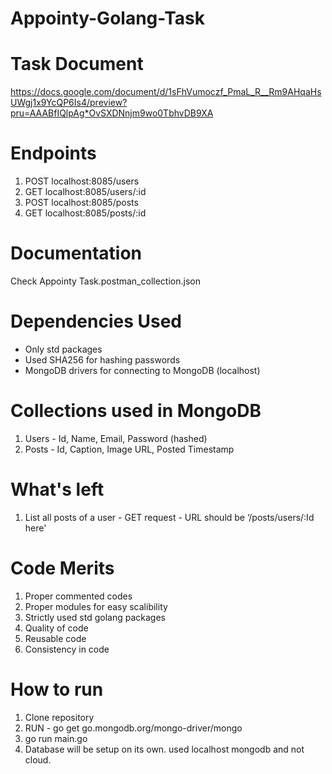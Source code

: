 # Appointy-Golang-Task

# Task Document
https://docs.google.com/document/d/1sFhVumoczf_PmaL_R__Rm9AHqaHsUWgj1x9YcQP6Is4/preview?pru=AAABfIQlpAg*OvSXDNnjm9wo0TbhvDB9XA

# Endpoints
<ol>
  <li> POST localhost:8085/users </li>
  <li> GET localhost:8085/users/:id </li>
  <li> POST localhost:8085/posts </li>
  <li> GET localhost:8085/posts/:id </li>
</ol>

# Documentation
Check Appointy Task.postman_collection.json 

# Dependencies Used
 - Only std packages
 - Used SHA256 for hashing passwords
 - MongoDB drivers for connecting to MongoDB (localhost)

# Collections used in MongoDB
1. Users - Id, Name, Email, Password (hashed)
2. Posts - Id, Caption, Image URL, Posted Timestamp

# What's left
1. List all posts of a user - GET request - URL should be ‘/posts/users/:Id here'

# Code Merits
1. Proper commented codes
2. Proper modules for easy scalibility
3. Strictly used std golang packages 
4. Quality of code
5. Reusable code
6. Consistency in code

# How to run
1. Clone repository
2. RUN - go get go.mongodb.org/mongo-driver/mongo
3. go run main.go
4. Database will be setup on its own. used localhost mongodb and not cloud.
